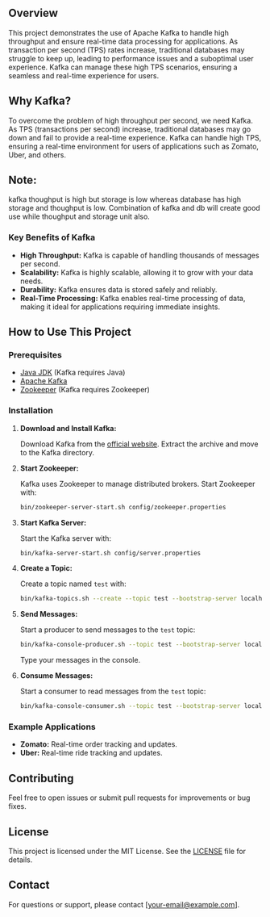 

## Overview

This project demonstrates the use of Apache Kafka to handle high throughput and ensure real-time data processing for applications. As transaction per second (TPS) rates increase, traditional databases may struggle to keep up, leading to performance issues and a suboptimal user experience. Kafka can manage these high TPS scenarios, ensuring a seamless and real-time experience for users.

## Why Kafka?

To overcome the problem of high throughput per second, we need Kafka. As TPS (transactions per second) increase, traditional databases may go down and fail to provide a real-time experience. Kafka can handle high TPS, ensuring a real-time environment for users of applications such as Zomato, Uber, and others.

## Note:
kafka thoughput is high but storage is low
whereas database has high storage and thoughput is low. Combination of kafka and db will create good use while thoughput and storage unit also.


### Key Benefits of Kafka

- **High Throughput:** Kafka is capable of handling thousands of messages per second.
- **Scalability:** Kafka is highly scalable, allowing it to grow with your data needs.
- **Durability:** Kafka ensures data is stored safely and reliably.
- **Real-Time Processing:** Kafka enables real-time processing of data, making it ideal for applications requiring immediate insights.

## How to Use This Project

### Prerequisites

- [Java JDK](https://www.oracle.com/java/technologies/javase-downloads.html) (Kafka requires Java)
- [Apache Kafka](https://kafka.apache.org/downloads)
- [Zookeeper](https://zookeeper.apache.org/releases.html) (Kafka requires Zookeeper)

### Installation

1. **Download and Install Kafka:**

    Download Kafka from the [official website](https://kafka.apache.org/downloads). Extract the archive and move to the Kafka directory.

2. **Start Zookeeper:**

    Kafka uses Zookeeper to manage distributed brokers. Start Zookeeper with:

    ```sh
    bin/zookeeper-server-start.sh config/zookeeper.properties
    ```

3. **Start Kafka Server:**

    Start the Kafka server with:

    ```sh
    bin/kafka-server-start.sh config/server.properties
    ```

4. **Create a Topic:**

    Create a topic named `test` with:

    ```sh
    bin/kafka-topics.sh --create --topic test --bootstrap-server localhost:9092 --partitions 1 --replication-factor 1
    ```

5. **Send Messages:**

    Start a producer to send messages to the `test` topic:

    ```sh
    bin/kafka-console-producer.sh --topic test --bootstrap-server localhost:9092
    ```

    Type your messages in the console.

6. **Consume Messages:**

    Start a consumer to read messages from the `test` topic:

    ```sh
    bin/kafka-console-consumer.sh --topic test --bootstrap-server localhost:9092 --from-beginning
    ```

### Example Applications

- **Zomato:** Real-time order tracking and updates.
- **Uber:** Real-time ride tracking and updates.

## Contributing

Feel free to open issues or submit pull requests for improvements or bug fixes.

## License

This project is licensed under the MIT License. See the [LICENSE](LICENSE) file for details.

## Contact

For questions or support, please contact [your-email@example.com].

